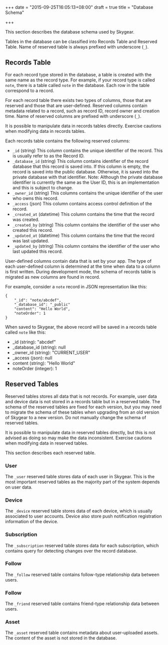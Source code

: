 +++
date = "2015-09-25T16:05:13+08:00"
draft = true
title = "Database Schema"

+++

This section describes the database schema used by Skygear.

Tables in the database can be classified into Records Table and Reserved Table.
Name of reserved table is always prefixed with underscore (`_`).

## Records Table

For each record type stored in the database, a table is created with the same name as the record type. For example, if your record type is called `note`, there is a table called `note` in the database. Each row in the table correspond to a record.

For each record table there exists two types of columns, those that are reserved and those that are user-defined. Reserved columns contain metadata related to a record, such as record ID, record owner and creation time. Name of reserved columns are prefixed with underscore (`_`).

It is possible to manipulate data in records tables directly. Exercise cautions when modifying data in records tables.

Each records table contains the following reserved columns:

* `_id` (string) This column contains the unique identifier of the record. This is usually refer to as the Record ID.
* `_database_id` (string) This column contains identifier of the record database that this record is saved into. If this column is empty, the record is saved into the public database. Otherwise, it is saved into the private database with that identifier. Note: Although the private database identifier is currently the same as the User ID, this is an implementation and this is subject to change.
* `_owner_id` (string) This columns contains the unique identifier of the user who owns this record.
* `_access` (json) This column contains access control definition of the record.
* `_created_at` (datetime) This column contains the time that the record was created.
* `_created_by` (string) This column contains the identifier of the user who created this record.
* `_updated_at` (datetime) This column contains the time that the record was last updated.
* `_updated_by` (string) This column contains the identifier of the user who last updated this record.

User-defined columns contain data that is set by your app. The type of each user-defined column is determined at the time when data to a column is first written. During development mode, the schema of records table is migrated as new columns are found in record.

For example, consider a `note` record in JSON representation like this:

```
{
    "_id": "note/abcdef",
    "_database_id": "_public"
    "content": "Hello World",
    "noteOrder": 1
}
```

When saved to Skygear, the above record will be saved in a records table called `note` like this:

* _id (string): "abcdef"
* _database_id (string): null
* _owner_id (string): "CURRENT_USER"
* _access (json): null
* content (string): "Hello World"
* noteOrder (integer): 1

## Reserved Tables

Reserved tables stores all data that is not records. For example, user data and device data is not stored in a records table but in a reserved table. The schema of the reserved tables are fixed for each version, but you may need to migrate the schema of these tables when upgrading from an old version of Skygear to a new version. Do not manually change the schema of reserved tables.

It is possible to manipulate data in reserved tables directly, but this is not advised as doing so may make the data inconsistent. Exercise cautions when modifying data in reserved tables.

This section describes each reserved table.

### User

The `_user` reserved table stores data of each user in Skygear. This is the most important reserved tables as the majority part of the system depends on user data.

### Device

The `_device` reserved table stores data of each device, which is usually associated to user accounts. Device also store push notification registration information of the device.

### Subscription

The `_subscription` reserved table stores data for each subscription, which contains query for detecting changes over the record database.

### Follow

The `_follow` reserved table contains follow-type relationship data between users.

### Follow

The `_friend` reserved table contains friend-type relationship data between users.

### Asset

The `_asset` reserved table contains metadata about user-uploaded assets. The content of the asset is not stored in the database. 

